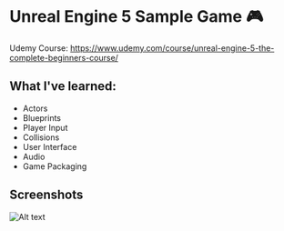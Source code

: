 # Unreal Engine 5 Sample Game 🎮

Udemy Course: https://www.udemy.com/course/unreal-engine-5-the-complete-beginners-course/

## What I've learned: 

 - Actors
 - Blueprints
 - Player Input
 - Collisions
 - User Interface
 - Audio
 - Game Packaging

## Screenshots

![Alt text](https://user-images.githubusercontent.com/18033742/185417531-d3694ca7-2131-4184-80b5-108a53ec63db.jpg)
